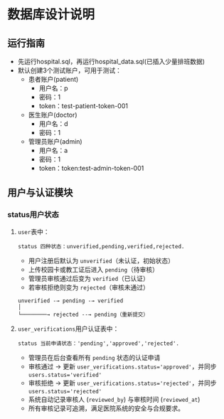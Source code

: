 # 数据库设计说明

## 运行指南
- 先运行hospital.sql，再运行hospital_data.sql(已插入少量排班数据)
- 默认创建3个测试账户，可用于测试：
  - 患者账户(patient)
    - 用户名：p
    - 密码：1
    - token：test-patient-token-001
  - 医生账户(doctor)
    - 用户名：d
    - 密码：1
  - 管理员账户(admin)
    - 用户名：a
    - 密码：1
    - token：token:test-admin-token-001

## 用户与认证模块
### status用户状态
1. `user`表中：
    ```
    status 四种状态：unverified,pending,verified,rejected.
    ```
   - 用户注册后默认为 `unverified`（未认证，初始状态）
   - 上传校园卡或教工证后进入 `pending`（待审核）
   - 管理员审核通过后变为 `verified`（已认证）
   - 若审核拒绝则变为 `rejected`（审核未通过）
    ```状态流转逻辑
    unverified -→ pending -→ verified
    │
    └────────→ rejected --→ pending（重新提交）
    ```
2. `user_verifications`用户认证表中：
    ```
   status 当前申请状态：'pending','approved','rejected'.
   ```
   - 管理员在后台查看所有 `pending` 状态的认证申请
   - 审核通过 → 更新 `user_verifications.status='approved'`，并同步 `users.status='verified'`
   - 审核拒绝 → 更新 `user_verifications.status='rejected'`，并同步 `users.status='rejected'`
   - 系统自动记录审核人 (`reviewed_by`) 与审核时间 (`reviewed_at`)
   - 所有审核记录可追溯，满足医院系统的安全与合规要求。
    